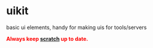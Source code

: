 # uikit
basic ui elements, handy for making uis for tools/servers

<span style="color:red;font-weight:bold;">Always keep [scratch](http://github.com/vigour-io/scratch) up to date.</span>